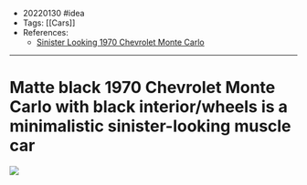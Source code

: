 - 20220130 #idea
- Tags: [[Cars]]
- References:
	- [Sinister Looking 1970 Chevrolet Monte Carlo](https://www.musclecardefinition.com/sinister-looking-1970-chevrolet-monte-carlo/)

---

# Matte black 1970 Chevrolet Monte Carlo with black interior/wheels is a minimalistic sinister-looking muscle car

![](https://www.musclecardefinition.com/wp-content/uploads/2020/08/1970-Chevrolet-Monte-Carlo-01-640x360.jpg)
